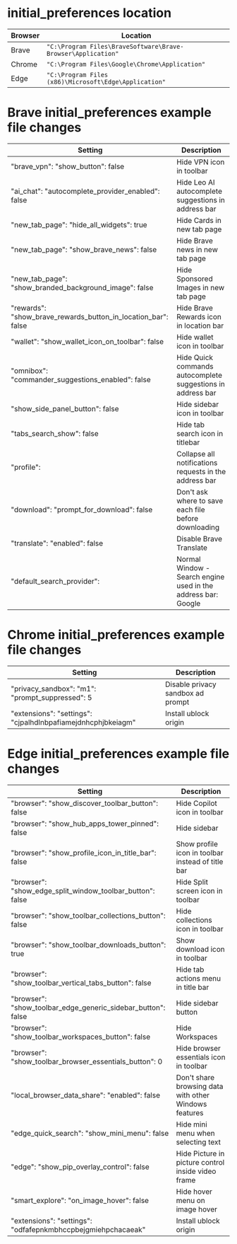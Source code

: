 # initial_preferences location
| Browser | Location |
| --- | --- |
| Brave | `"C:\Program Files\BraveSoftware\Brave-Browser\Application"` |
| Chrome | `"C:\Program Files\Google\Chrome\Application"` |
| Edge | `"C:\Program Files (x86)\Microsoft\Edge\Application"` |

# Brave initial_preferences example file changes
| Setting | Description |
| --- | --- |
| "brave_vpn": "show_button": false | Hide VPN icon in toolbar |
| "ai_chat": "autocomplete_provider_enabled": false | Hide Leo AI autocomplete suggestions in address bar |
| "new_tab_page": "hide_all_widgets": true | Hide Cards in new tab page |
| "new_tab_page": "show_brave_news": false | Hide Brave news in new tab page |
| "new_tab_page": "show_branded_background_image": false | Hide Sponsored Images in new tab page |
| "rewards": "show_brave_rewards_button_in_location_bar": false | Hide Brave Rewards icon in location bar |
| "wallet": "show_wallet_icon_on_toolbar": false | Hide wallet icon in toolbar |
| "omnibox": "commander_suggestions_enabled": false | Hide Quick commands autocomplete suggestions in address bar |
| "show_side_panel_button": false | Hide sidebar icon in toolbar |
| "tabs_search_show": false | Hide tab search icon in titlebar |
| "profile": | Collapse all notifications requests in the address bar |
| "download": "prompt_for_download": false | Don't ask where to save each file before downloading |
| "translate": "enabled": false | Disable Brave Translate |
| "default_search_provider": | Normal Window - Search engine used in the address bar: Google |


# Chrome initial_preferences example file changes
| Setting | Description |
| --- | --- |
| "privacy_sandbox": "m1": "prompt_suppressed": 5 | Disable privacy sandbox ad prompt |
| "extensions": "settings": "cjpalhdlnbpafiamejdnhcphjbkeiagm" | Install ublock origin |

# Edge initial_preferences example file changes
| Setting | Description |
| --- | --- |
| "browser": "show_discover_toolbar_button": false | Hide Copilot icon in toolbar |
| "browser": "show_hub_apps_tower_pinned": false | Hide sidebar |
| "browser": "show_profile_icon_in_title_bar": false | Show profile icon in toolbar instead of title bar |
| "browser": "show_edge_split_window_toolbar_button": false | Hide Split screen icon in toolbar |
| "browser": "show_toolbar_collections_button": false | Hide collections icon in toolbar |
| "browser": "show_toolbar_downloads_button": true | Show download icon in toolbar |
| "browser": "show_toolbar_vertical_tabs_button": false | Hide tab actions menu in title bar |
| "browser": "show_toolbar_edge_generic_sidebar_button": false | Hide sidebar button |
| "browser": "show_toolbar_workspaces_button": false | Hide Workspaces |
| "browser": "show_toolbar_browser_essentials_button": 0 | Hide browser essentials icon in toolbar |
| "local_browser_data_share": "enabled": false | Don't share browsing data with other Windows features |
| "edge_quick_search": "show_mini_menu": false | Hide mini menu when selecting text |
| "edge": "show_pip_overlay_control": false | Hide Picture in picture control inside video frame |
| "smart_explore": "on_image_hover": false | Hide hover menu on image hover |
| "extensions": "settings": "odfafepnkmbhccpbejgmiehpchacaeak" | Install ublock origin |

